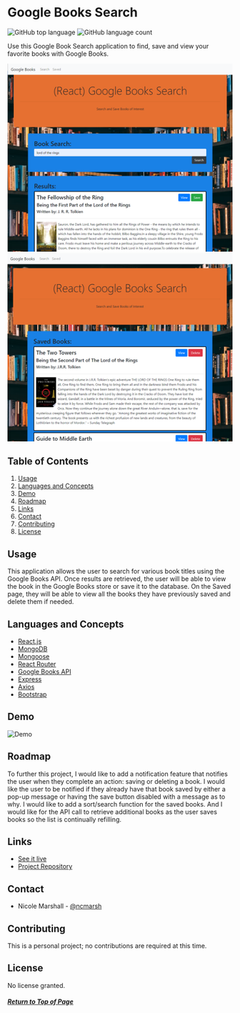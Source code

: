 # Google Books Search

![GitHub top language](https://img.shields.io/github/languages/top/ncmarsh/google_books_search)
![GitHub language count](https://img.shields.io/github/languages/count/ncmarsh/google_books_search)

Use this Google Book Search application to find, save and view your favorite books with Google Books.

![Search page](./client/demo/search_screenshot.png)
![Saved page](./client/demo/saved_screenshot.png)

## Table of Contents

1. [Usage](#Usage)
1. [Languages and Concepts](#Languages-and-Concepts)
1. [Demo](#Demo)
1. [Roadmap](#Roadmap)
1. [Links](#Links)
1. [Contact](#Contact)
1. [Contributing](#Contributing)
1. [License](#License)

## Usage

This application allows the user to search for various book titles using the Google Books API. Once results are retrieved, the user will be able to view the book in the Google Books store or save it to the database. On the Saved page, they will be able to view all the books they have previously saved and delete them if needed.

## Languages and Concepts

- [React.js](https://reactjs.org/)
- [MongoDB](https://www.mongodb.com/)
- [Mongoose](https://mongoosejs.com/)
- [React Router](https://reactrouter.com/)
- [Google Books API](https://developers.google.com/books/docs/overview#books_api_v1)
- [Express](https://expressjs.com/)
- [Axios](https://www.npmjs.com/package/axios)
- [Bootstrap](https://getbootstrap.com/)

## Demo

![Demo](./client/demo/demo.gif)

## Roadmap

To further this project, I would like to add a notification feature that notifies the user when they complete an action: saving or deleting a book. I would like the user to be notified if they already have that book saved by either a pop-up message or having the save button disabled with a message as to why. I would like to add a sort/search function for the saved books. And I would like for the API call to retrieve additional books as the user saves books so the list is continually refilling.

## Links

- [See it live](https://arcane-taiga-81797.herokuapp.com/)
- [Project Repository](https://github.com/ncmarsh/google_books_search)

## Contact

- Nicole Marshall - [@ncmarsh](https://github.com/ncmarsh)

## Contributing

This is a personal project; no contributions are required at this time.

## License

No license granted.

##### [Return to Top of Page](#Google-Books-Search)